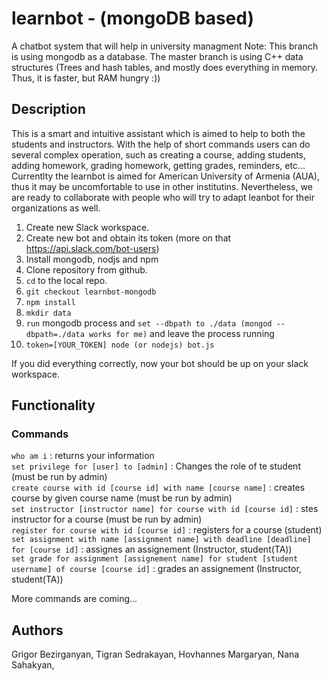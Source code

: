 # learnbot - (mongoDB based)
A chatbot system that will help in university managment
Note: This branch is using mongodb as a database. The master branch is using C++ data structures (Trees and hash tables, and mostly does everything in memory. Thus, it is faster, but RAM hungry :))

## Description
This is a smart and intuitive assistant which is aimed to help to both the students and instructors. With the help of short commands users can do several complex operation, such as creating a course, adding students, adding homework, grading homework, getting grades, reminders, etc... 
Currentlty the learnbot is aimed for American University of Armenia (AUA), thus it may be uncomfortable to use in other institutins. Nevertheless, we are ready to collaborate with people who will try to adapt leanbot for their organizations as well. 
1. Create new Slack workspace.
2. Create new bot and obtain its token (more on that https://api.slack.com/bot-users)
3. Install mongodb, nodjs and npm
4. Clone repository from github.
5. `cd` to the local repo.
6. `git checkout learnbot-mongodb`
7. `npm install`
8. `mkdir data`
9. `run` mongodb process and `set --dbpath to ./data (mongod --dbpath=./data works for me)` and leave the process running
10. `token=[YOUR_TOKEN] node (or nodejs) bot.js`

If you did everything correctly, now your bot should be up on your slack workspace.

## Functionality
### Commands  
`who am i` : returns your information  
`set privilege for [user] to [admin]` : Changes the role of te student (must be run by admin)  
`create course with id [course id] with name [course name]` : creates course by given course name (must be run by admin)  
`set instructor [instructor name] for course with id [course id]` : stes instructor for a course (must be run by admin)  
`register for course with id [course id]` : registers for a course (student)  
`set assignment with name [assignment name] with deadline [deadline] for [course id]` : assignes an assignement (Instructor, student(TA))  
`set grade for assignment [assignement name] for student [student username] of course [course id]` : grades an assignement (Instructor, student(TA))  

More commands are coming...

## Authors

Grigor Bezirganyan,
Tigran Sedrakayan,
Hovhannes Margaryan,
Nana Sahakyan,
